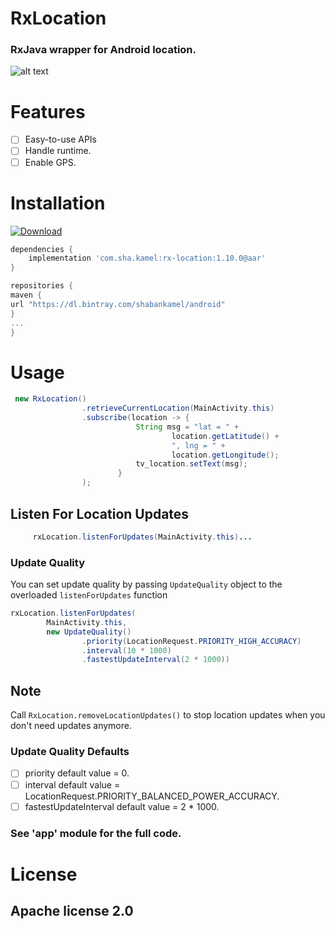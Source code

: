 
# RxLocation
###  RxJava wrapper for Android location.

![alt text](https://github.com/ShabanKamell/RxLocation/blob/master/blob/master/raw/mobile-location.png "Sample App")

# Features

 - [ ] Easy-to-use APIs
 - [ ] Handle runtime.
 - [ ] Enable GPS.

# Installation
[ ![Download](https://api.bintray.com/packages/shabankamel/android/rxcurrentlocation/images/download.svg) ](https://bintray.com/shabankamel/android/rxcurrentlocation/_latestVersion)
```groovy
dependencies {
    implementation 'com.sha.kamel:rx-location:1.10.0@aar'
}

repositories {
maven {
url "https://dl.bintray.com/shabankamel/android"
}
...
}
```

# Usage
```java
 new RxLocation()
                .retrieveCurrentLocation(MainActivity.this)
                .subscribe(location -> {
                            String msg = "lat = " +
                                    location.getLatitude() +
                                    ", lng = " +
                                    location.getLongitude();
                            tv_location.setText(msg);
                        }
                );
```
## Listen For Location Updates
```java
     rxLocation.listenForUpdates(MainActivity.this)...
```
### Update Quality 
You can set update quality by passing `UpdateQuality` object to the overloaded `listenForUpdates` function
```java
rxLocation.listenForUpdates(  
        MainActivity.this,  
        new UpdateQuality()  
                .priority(LocationRequest.PRIORITY_HIGH_ACCURACY)  
                .interval(10 * 1000)  
                .fastestUpdateInterval(2 * 1000))
```
## Note
Call `RxLocation.removeLocationUpdates()` to stop location updates when you don't need updates anymore.

### Update Quality Defaults
 - [ ] priority default value = 0.
 - [ ] interval default value =  LocationRequest.PRIORITY_BALANCED_POWER_ACCURACY.
 - [ ] fastestUpdateInterval default value = 2 * 1000.

### See 'app' module for the full code.

# License

## Apache license 2.0
